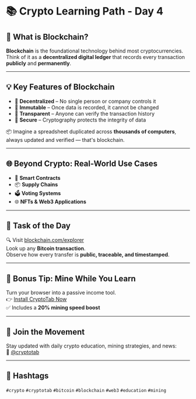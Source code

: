 # 📚 Crypto Learning Path - Day 4
## 🔁 What is Blockchain?

**Blockchain** is the foundational technology behind most cryptocurrencies.  
Think of it as a **decentralized digital ledger** that records every transaction **publicly** and **permanently**.

---

## 💡 Key Features of Blockchain

- 🔹 **Decentralized** – No single person or company controls it  
- 🔹 **Immutable** – Once data is recorded, it cannot be changed  
- 🔹 **Transparent** – Anyone can verify the transaction history  
- 🔹 **Secure** – Cryptography protects the integrity of data

📦 Imagine a spreadsheet duplicated across **thousands of computers**, always updated and verified — that's blockchain.

---

## 🌐 Beyond Crypto: Real-World Use Cases

- 🤖 **Smart Contracts**  
- 📦 **Supply Chains**  
- 🗳 **Voting Systems**  
- 🌐 **NFTs & Web3 Applications**

---

## 🧠 Task of the Day

🔍 Visit [blockchain.com/explorer](https://www.blockchain.com/explorer)  
Look up any **Bitcoin transaction**.  
Observe how every transfer is **public, traceable, and timestamped**.

---

## 🚀 Bonus Tip: Mine While You Learn

Turn your browser into a passive income tool.  
👉 [Install CryptoTab Now](https://cryptotabbrowser.com/landing/80/17412792)  
✅ Includes a **20% mining speed boost**

---

## 🔵 Join the Movement
Stay updated with daily crypto education, mining strategies, and news:  
📲 [@cryptotab](https://t.me/cryptotab)

---

## 📢 Hashtags
`#crypto` `#cryptotab` `#bitcoin` `#blockchain` `#web3` `#education` `#mining`
